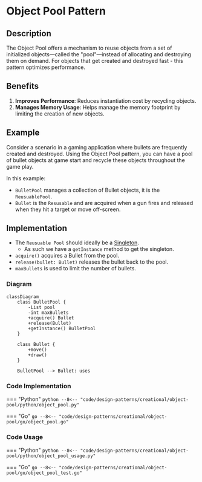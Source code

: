 # Object Pool Pattern

## Description

The Object Pool offers a mechanism to reuse objects from a set of initialized objects—called the "pool"—instead of allocating and destroying them on demand. For objects that get created and destroyed fast - this pattern optimizes performance. 

## Benefits

1. **Improves Performance**: Reduces instantiation cost by recycling objects.
2. **Manages Memory Usage**: Helps manage the memory footprint by limiting the creation of new objects.

## Example

Consider a scenario in a gaming application where bullets are frequently created and destroyed. Using the Object Pool pattern, you can have a pool of bullet objects at game start and recycle these objects throughout the game play.

In this example:

- `BulletPool` manages a collection of Bullet objects, it is the `ReusuablePool`.
- `Bullet` is the `Resusable` and are acquired when a gun fires and released when they hit a target or move off-screen.

## Implementation

- The `Reusuable Pool` should ideally be a [Singleton](/design-patterns/creational/singleton). 
  - As such we have a `getInstance` method to get the singleton. 
- `acquire()` acquires a Bullet from the pool.
- `release(bullet: Bullet)` releases the bullet back to the pool.
- `maxBullets` is used to limit the number of bullets. 


### Diagram

<!-- 2. A mermaid diagram -->
```mermaid
classDiagram
    class BulletPool {
        -List pool
        -int maxBullets
        +acquire() Bullet
        +release(Bullet)
        +getInstance() BulletPool
    }

    class Bullet {
        +move()
        +draw()
    }

    BulletPool --> Bullet: uses
```

### Code Implementation

=== "Python"
    ```python
    --8<-- "code/design-patterns/creational/object-pool/python/object_pool.py"
    ```

=== "Go"
    ```go
    --8<-- "code/design-patterns/creational/object-pool/go/object_pool.go"
    ```

### Code Usage

=== "Python"
    ```python
    --8<-- "code/design-patterns/creational/object-pool/python/object_pool_usage.py"
    ```

=== "Go"
    ```go
    --8<-- "code/design-patterns/creational/object-pool/go/object_pool_test.go"
    ```